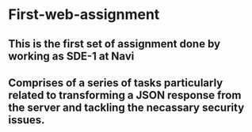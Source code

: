 # First-web-assignment
## This is the first set of assignment done by working as SDE-1 at Navi
## Comprises of a series of tasks particularly related to transforming a JSON response from the server and tackling the necassary security issues.
